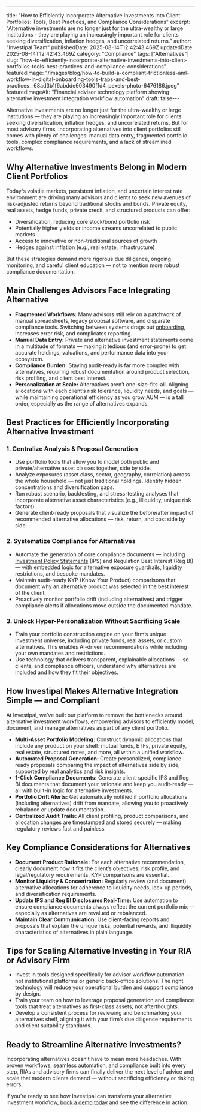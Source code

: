 ---
title: "How to Efficiently Incorporate Alternative Investments Into Client Portfolios: Tools, Best Practices, and Compliance Considerations"
excerpt: "Alternative investments are no longer just for the ultra-wealthy or large institutions - they are playing an increasingly important role for clients seeking diversification, inflation hedges, and uncorrelated returns."
author: "Investipal Team"
publishedDate: 2025-08-14T12:42:43.469Z
updatedDate: 2025-08-14T12:42:43.469Z
category: "Compliance"
tags: ["Alternatives"]
slug: "how-to-efficiently-incorporate-alternative-investments-into-client-portfolios-tools-best-practices-and-compliance-considerations"
featuredImage: "/images/blog/how-to-build-a-compliant-frictionless-aml-workflow-in-digital-onboarding-tools-traps-and-best-practices__68ad3b1f6abdde603490f1d4_pexels-photo-6476186.jpeg"
featuredImageAlt: "Financial advisor technology platform showing alternative investment integration workflow automation"
draft: false---
<p id="">Alternative investments are no longer just for the ultra-wealthy or large institutions — they are playing an increasingly important role for clients seeking diversification, inflation hedges, and uncorrelated returns. But for most advisory firms, incorporating alternatives into client portfolios still comes with plenty of challenges: manual data entry, fragmented portfolio tools, complex compliance requirements, and a lack of streamlined workflows.</p><h2 id="">Why Alternative Investments Belong in Modern Client Portfolios</h2><p id="">Today's volatile markets, persistent inflation, and uncertain interest rate environment are driving many advisors and clients to seek new avenues of risk-adjusted returns beyond traditional stocks and bonds. Private equity, real assets, hedge funds, private credit, and structured products can offer: </p><ul id=""><li id="">Diversification, reducing core stock/bond portfolio risk</li><li id="">Potentially higher yields or income streams uncorrelated to public markets</li><li id="">Access to innovative or non-traditional sources of growth</li><li id="">Hedges against inflation (e.g., real estate, infrastructure)</li></ul><p id="">But these strategies demand more rigorous due diligence, ongoing monitoring, and careful client education — not to mention more robust compliance documentation.</p><h2 id="">Main Challenges Advisors Face Integrating Alternative</h2><ul id=""><li id=""><strong id="">Fragmented Workflows:</strong> Many advisors still rely on a patchwork of manual spreadsheets, legacy proposal software, and disparate compliance tools. Switching between systems drags out <a href="/blog/category/onboarding">onboarding</a>, increases error risk, and complicates reporting.</li><li id=""><strong id="">Manual Data Entry:</strong> Private and alternative investment statements come in a multitude of formats — making it tedious (and error-prone) to get accurate holdings, valuations, and performance data into your ecosystem.</li><li id=""><strong id="">Compliance Burden:</strong> Staying audit-ready is far more complex with alternatives, requiring robust documentation around product selection, risk profiling, and client best interest.</li><li id=""><strong id="">Personalization at Scale:</strong> Alternatives aren’t one-size-fits-all. Aligning allocations with each client’s risk tolerance, liquidity needs, and goals — while maintaining operational efficiency as you grow AUM — is a tall order, especially as the range of alternatives expands.</li></ul><h2 id="">Best Practices for Efficiently Incorporating Alternative Investment</h2><h3 id="">1. Centralize Analysis & Proposal Generation</h3><ul id=""><li id="">Use portfolio tools that allow you to model both public and private/alternative asset classes together, side by side.</li><li id="">Analyze exposures (asset class, sector, geography, correlation) across the whole household — not just traditional holdings. Identify hidden concentrations and diversification gaps.</li><li id="">Run robust scenario, backtesting, and stress-testing analyses that incorporate alternative asset characteristics (e.g., illiquidity, unique risk factors).</li><li id="">Generate client-ready proposals that visualize the before/after impact of recommended alternative allocations — risk, return, and cost side by side.</li></ul><h3 id="">2. Systematize Compliance for Alternatives</h3><ul id=""><li id="">Automate the generation of core compliance documents — including <a href="/features/investment-policy-statements">Investment Policy Statements</a> (IPS) and Regulation Best Interest (Reg BI) — with embedded logic for alternative exposure guardrails, liquidity restrictions, and bespoke mandates.</li><li id="">Maintain audit-ready KYP (Know Your Product) comparisons that document why an alternative product was selected in the best interest of the client.</li><li id="">Proactively monitor portfolio drift (including alternatives) and trigger compliance alerts if allocations move outside the documented mandate.</li></ul><h3 id="">3. Unlock Hyper-Personalization Without Sacrificing Scale</h3><ul id=""><li id="">Train your portfolio construction engine on your firm’s unique investment universe, including private funds, real assets, or custom alternatives. This enables AI-driven recommendations while including your own mandates and restrictions.</li><li id="">Use technology that delivers transparent, explainable allocations — so clients, and compliance officers, understand why alternatives are included and how they fit their objectives.</li></ul><h2 id="">How Investipal Makes Alternative Integration Simple — and Compliant</h2><p id="">At Investipal, we’ve built our platform to remove the bottlenecks around alternative investment workflows, empowering advisors to efficiently model, document, and manage alternatives as part of any client portfolio.</p><ul id=""><li id=""><strong id="">Multi-Asset Portfolio Modeling:</strong> Construct dynamic allocations that include any product on your shelf: mutual funds, ETFs, private equity, real estate, structured notes, and more, all within a unified workflow.</li><li id=""><strong id="">Automated Proposal Generation:</strong> Create personalized, compliance-ready proposals comparing the impact of alternatives side by side, supported by real analytics and risk insights.</li><li id=""><strong id="">1-Click Compliance Documents:</strong> Generate client-specific IPS and Reg BI documents that document your rationale and keep you audit-ready — all with built-in logic for alternative investments.</li><li id=""><strong id="">Portfolio Drift Alerts:</strong> Get automatically notified if portfolio allocations (including alternatives) drift from mandate, allowing you to proactively rebalance or update documentation.</li><li id=""><strong id="">Centralized Audit Trails:</strong> All client profiling, product comparisons, and allocation changes are timestamped and stored securely — making regulatory reviews fast and painless.</li></ul><h2 id="">Key Compliance Considerations for Alternatives</h2><ul id=""><li id=""><strong id="">Document Product Rationale:</strong> For each alternative recommendation, clearly document how it fits the client’s objectives, risk profile, and legal/regulatory requirements. KYP comparisons are essential.</li><li id=""><strong id="">Monitor Liquidity & Concentration:</strong> Regularly review (and document) alternative allocations for adherence to liquidity needs, lock-up periods, and diversification requirements.</li><li id=""><strong id="">Update IPS and Reg BI Disclosures Real-Time:</strong> Use automation to ensure compliance documents always reflect the current portfolio mix — especially as alternatives are revalued or rebalanced.</li><li id=""><strong id="">Maintain Clear Communication:</strong> Use client-facing reports and proposals that explain the unique risks, potential rewards, and illiquidity characteristics of alternatives in plain language.</li></ul><h2 id="">Tips for Scaling Alternative Investing in Your RIA or Advisory Firm</h2><ul id=""><li id="">Invest in tools designed specifically for advisor workflow automation — not institutional platforms or generic back-office solutions. The right technology will reduce your operational burden and support compliance by design.</li><li id="">Train your team on how to leverage proposal generation and compliance tools that treat alternatives as first-class assets, not afterthoughts.</li><li id="">Develop a consistent process for reviewing and benchmarking your alternatives shelf, aligning it with your firm’s due diligence requirements and client suitability standards.</li></ul><h2 id="">Ready to Streamline Alternative Investments?</h2><p id="">Incorporating alternatives doesn’t have to mean more headaches. With proven workflows, seamless automation, and compliance built into every step, RIAs and advisory firms can finally deliver the next level of advice and scale that modern clients demand — without sacrificing efficiency or risking errors.</p><p id="">If you’re ready to see how Investipal can transform your alternative investment workflow, <a href="/book-a-demo" target="_blank">book a demo today</a> and see the difference in action.</p>